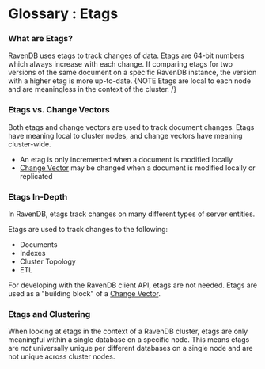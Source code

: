 ﻿# Glossary : Etags

### What are Etags?

RavenDB uses etags to track changes of data. Etags are 64-bit numbers which always increase with each change.
If comparing etags for two versions of the same document on a specific RavenDB instance, the version with a higher etag is more up-to-date.
{NOTE Etags are local to each node and are meaningless in the context of the cluster. /}

### Etags vs. Change Vectors

Both etags and change vectors are used to track document changes. Etags have meaning local to cluster nodes, and change vectors have meaning cluster-wide.

* An etag is only incremented when a document is modified locally
* [Change Vector](../server/clustering/replication/change-vector) may be changed when a document is modified locally or replicated

### Etags In-Depth

In RavenDB, etags track changes on many different types of server entities. 

Etags are used to track changes to the following:

* Documents
* Indexes
* Cluster Topology
* ETL

For developing with the RavenDB client API, etags are not needed. Etags are used as a "building block" of a [Change Vector](../server/clustering/replication/change-vector).

### Etags and Clustering

When looking at etags in the context of a RavenDB cluster, etags are only meaningful within a single database on a specific node.
This means etags are _not_ universally unique per different databases on a single node and are not unique across cluster nodes.
